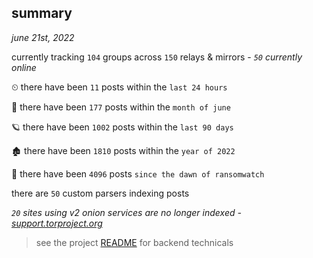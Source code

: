 
## summary
_june 21st, 2022_

currently tracking `104` groups across `150` relays & mirrors - _`50` currently online_

⏲ there have been `11` posts within the `last 24 hours`

🦈 there have been `177` posts within the `month of june`

🪐 there have been `1002` posts within the `last 90 days`

🏚 there have been `1810` posts within the `year of 2022`

🦕 there have been `4096` posts `since the dawn of ransomwatch`

there are `50` custom parsers indexing posts

_`20` sites using v2 onion services are no longer indexed - [support.torproject.org](https://support.torproject.org/onionservices/v2-deprecation/)_

> see the project [README](https://github.com/joshhighet/ransomwatch#ransomwatch--) for backend technicals
